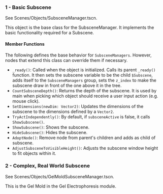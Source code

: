 ### 1 - Basic Subscene

See Scenes/Objects/SubsceneManager.tscn.

This object is the base class for the SubsceneManager. It implements the basic functionality required for a Subscene.

#### Member Functions
The following defines the base behavior for `SubsceneManagers`. However, nodes that extend this class can override them if necessary.
- `_ready()`: Called when the object is initialized. Calls its parent `_ready()` function. It then sets the subscene variable to be the child `$Subscene`, adds itself to the `SubsceneManagers` group, sets the `z_index` to make the subscene draw in front of the one above it in the tree.
- `CountSubsceneDepth()`: Returns the depth of the subscene. It is used by main when picking which object should receive a user input action (e.g. mouse click).
- `SetDimensions(newDim: Vector2)`: Updates the dimensions of the subscene to the dimensions defined by a `Vector2`.
- `TryActIndependently()`: By default, if `subsceneActive` is false, it calls `ShowSubscene()`.
- `ShowSubscene()`: Shows the subscene.
- `HideSubscene()`: Hides the subscene.
- `AdoptNode()`: Remove node from parent's children and adds as child of subscene.
- `AdjustSubsceneToVisibleHeight()`: Adjusts the subscene window height to fit objects within it. 

### 2 - Complex, Real World Subscene

See Scenes/Objects/GelMoldSubsceneManager.tscn.

This is the Gel Mold in the Gel Electrophoresis module.